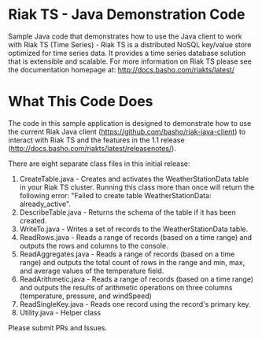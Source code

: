 # Riak TS - Java Demonstration Code
Sample Java code that demonstrates how to use the Java client to work with Riak TS (Time Series) - Riak TS is a distributed NoSQL key/value store optimized for time series data. It provides a time series database solution that is extensible and scalable. For more information on Riak TS please see the documentation homepage at: http://docs.basho.com/riakts/latest/

# What This Code Does
The code in this sample application is designed to demonstrate how to use the current Riak Java client (https://github.com/basho/riak-java-client) to interact with Riak TS and the features in the 1.1 release (http://docs.basho.com/riakts/latest/releasenotes/). 

There are eight separate class files in this initial release:

1. CreateTable.java - Creates and activates the WeatherStationData table in your Riak TS cluster. Running this class more than once will return the following error: "Failed to create table WeatherStationData: already_active".
2. DescribeTable.java - Returns the schema of the table if it has been created.
3. WriteTo.java - Writes a set of records to the WeatherStationData table.
4. ReadRows.java - Reads a range of records (based on a time range) and outputs the rows and columns to the console.
5. ReadAggregates.java - Reads a range of records (based on a time range) and outputs the total count of rows in the range and min, max, and average values of the temperature field.
6. ReadArithmetic.java - Reads a range of records (based on a time range) and outputs the results of arithmetic operations on three columns (temperature, pressure, and windSpeed)
7. ReadSingleKey.java - Reads one record using the record's primary key.
8. Utility.java - Helper class

Please submit PRs and Issues.
